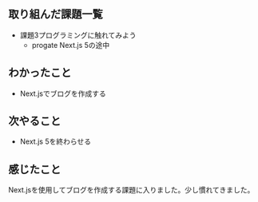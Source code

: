 ## 取り組んだ課題一覧
- 課題3プログラミングに触れてみよう
    - progate Next.js 5の途中
## わかったこと
- Next.jsでブログを作成する
## 次やること
- Next.js 5を終わらせる
## 感じたこと
Next.jsを使用してブログを作成する課題に入りました。少し慣れてきました。